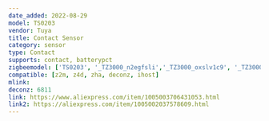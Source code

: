 ```yaml
---
date_added: 2022-08-29
model: TS0203
vendor: Tuya
title: Contact Sensor
category: sensor
type: Contact
supports: contact, batterypct
zigbeemodel: ['TS0203', '_TZ3000_n2egfsli','_TZ3000_oxslv1c9', '_TZ3000_7tbsruql', '_TZ3000_7d8yme6f', '_TZ3000_rgchmad8', '_TZ3000_bzxlofth','_TZ3000_au1rjicn','_TZ3000_4ugnzsli']
compatible: [z2m, z4d, zha, deconz, ihost]
mlink: 
deconz: 6811
link: https://www.aliexpress.com/item/1005003706431053.html
link2: https://aliexpress.com/item/1005002037578609.html
---
```

